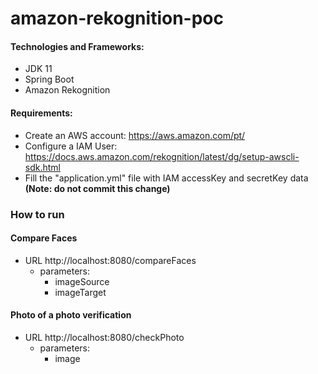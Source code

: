 # amazon-rekognition-poc

#### **Technologies and Frameworks:**
* JDK 11
* Spring Boot
* Amazon Rekognition

#### **Requirements:**
* Create an AWS account: https://aws.amazon.com/pt/
* Configure a IAM User: https://docs.aws.amazon.com/rekognition/latest/dg/setup-awscli-sdk.html
* Fill the "application.yml" file with IAM accessKey and secretKey data **(Note: do not commit this change)**

### How to run
#### Compare Faces
* URL http://localhost:8080/compareFaces
    - parameters:
        * imageSource
        * imageTarget
    
#### Photo of a photo verification
* URL http://localhost:8080/checkPhoto
    - parameters:
      * image
